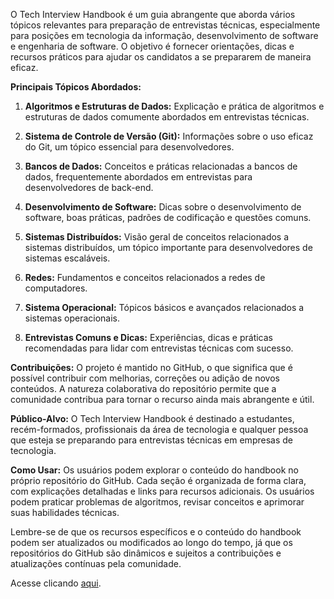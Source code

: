 O Tech Interview Handbook é um guia abrangente que aborda vários tópicos relevantes para preparação de entrevistas técnicas, especialmente para posições em tecnologia da informação, desenvolvimento de software e engenharia de software. O objetivo é fornecer orientações, dicas e recursos práticos para ajudar os candidatos a se prepararem de maneira eficaz.

**Principais Tópicos Abordados:**
1. **Algoritmos e Estruturas de Dados:** Explicação e prática de algoritmos e estruturas de dados comumente abordados em entrevistas técnicas.

2. **Sistema de Controle de Versão (Git):** Informações sobre o uso eficaz do Git, um tópico essencial para desenvolvedores.

3. **Bancos de Dados:** Conceitos e práticas relacionadas a bancos de dados, frequentemente abordados em entrevistas para desenvolvedores de back-end.

4. **Desenvolvimento de Software:** Dicas sobre o desenvolvimento de software, boas práticas, padrões de codificação e questões comuns.

5. **Sistemas Distribuídos:** Visão geral de conceitos relacionados a sistemas distribuídos, um tópico importante para desenvolvedores de sistemas escaláveis.

6. **Redes:** Fundamentos e conceitos relacionados a redes de computadores.

7. **Sistema Operacional:** Tópicos básicos e avançados relacionados a sistemas operacionais.

8. **Entrevistas Comuns e Dicas:** Experiências, dicas e práticas recomendadas para lidar com entrevistas técnicas com sucesso.

**Contribuições:**
O projeto é mantido no GitHub, o que significa que é possível contribuir com melhorias, correções ou adição de novos conteúdos. A natureza colaborativa do repositório permite que a comunidade contribua para tornar o recurso ainda mais abrangente e útil.

**Público-Alvo:**
O Tech Interview Handbook é destinado a estudantes, recém-formados, profissionais da área de tecnologia e qualquer pessoa que esteja se preparando para entrevistas técnicas em empresas de tecnologia.

**Como Usar:**
Os usuários podem explorar o conteúdo do handbook no próprio repositório do GitHub. Cada seção é organizada de forma clara, com explicações detalhadas e links para recursos adicionais. Os usuários podem praticar problemas de algoritmos, revisar conceitos e aprimorar suas habilidades técnicas.

Lembre-se de que os recursos específicos e o conteúdo do handbook podem ser atualizados ou modificados ao longo do tempo, já que os repositórios do GitHub são dinâmicos e sujeitos a contribuições e atualizações contínuas pela comunidade.

Acesse clicando [aqui](https://github.com/yangshun/tech-interview-handbook). 